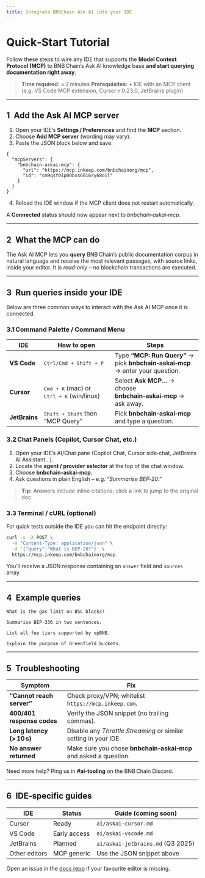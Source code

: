 ```yaml
---
title: Integrate BNBChain Ask AI into your IDE
---
```


# Quick‑Start Tutorial

Follow these steps to wire any IDE that supports the **Model Context Protocol (MCP)** to BNB Chain’s Ask AI knowledge base **and start querying documentation right away**.

> **Time required:** ≈ 2 minutes
> **Prerequisites:**
> • IDE with an MCP client (e.g. VS Code MCP extension, Cursor ≥ 0.23.0, JetBrains plugin)

---

## 1 Add the Ask AI MCP server

1. Open your IDE’s **Settings / Preferences** and find the **MCP** section.
2. Choose **Add MCP server** (wording may vary).
3. Paste the JSON block below and save.

```jsonc
{
  "mcpServers": {
    "bnbchain-askai-mcp": {
      "url": "https://mcp.inkeep.com/bnbchainorg/mcp",
      "id": "cm9qsf01p00bss6016ry68oil"
    }
  }
}
```

4. Reload the IDE window if the MCP client does not restart automatically.

A **Connected** status should now appear next to *bnbchain‑askai‑mcp*.

---

## 2 What the MCP can do

The Ask AI MCP lets you **query** BNB Chain’s public documentation corpus in natural language and receive the most relevant passages, with source links, inside your editor.
It is *read‑only* – no blockchain transactions are executed.

---

## 3 Run queries inside your IDE

Below are three common ways to interact with the Ask AI MCP once it is connected.

### 3.1 Command Palette / Command Menu

| IDE           | How to open                                                 | Steps                                                                          |
| ------------- | ----------------------------------------------------------- | ------------------------------------------------------------------------------ |
| **VS Code**   | <kbd>Ctrl/Cmd + Shift + P</kbd>                             | Type **“MCP: Run Query”** → pick **bnbchain‑askai‑mcp** → enter your question. |
| **Cursor**    | <kbd>Cmd + K</kbd> (mac) or <kbd>Ctrl + K</kbd> (win/linux) | Select **Ask MCP…** → choose **bnbchain‑askai‑mcp** → ask away.                |
| **JetBrains** | <kbd>Shift + Shift</kbd> then “MCP Query”                   | Pick **bnbchain‑askai‑mcp** and type a question.                               |

### 3.2 Chat Panels (Copilot, Cursor Chat, etc.)

1. Open your IDE’s AI/Chat pane (Copilot Chat, Cursor side‑chat, JetBrains AI Assistant…).
2. Locate the **agent / provider selector** at the top of the chat window.
3. Choose **bnbchain‑askai‑mcp**.
4. Ask questions in plain English – e.g. *“Summarise BEP‑20.”*

> **Tip:** Answers include inline citations; click a link to jump to the original doc.

### 3.3 Terminal / cURL (optional)

For quick tests outside the IDE you can hit the endpoint directly:

```bash
curl -s -X POST \
  -H "Content-Type: application/json" \
  -d '{"query":"What is BEP‑20?"}' \
  https://mcp.inkeep.com/bnbchainorg/mcp
```

You’ll receive a JSON response containing an `answer` field and `sources` array.

---

## 4 Example queries

```text
What is the gas limit on BSC blocks?

Summarise BEP‑336 in two sentences.

List all fee tiers supported by opBNB.

Explain the purpose of Greenfield buckets.
```

---

## 5 Troubleshooting

| Symptom                    | Fix                                                              |
| -------------------------- | ---------------------------------------------------------------- |
| **“Cannot reach server”**  | Check proxy/VPN; whitelist `https://mcp.inkeep.com`.             |
| **400/401 response codes** | Verify the JSON snippet (no trailing commas).                    |
| **Long latency (> 10 s)**  | Disable any *Throttle Streaming* or similar setting in your IDE. |
| **No answer returned**     | Make sure you chose **bnbchain‑askai‑mcp** and asked a question. |

Need more help? Ping us in **#ai‑tooling** on the BNB Chain Discord.

---

## 6 IDE‑specific guides

| IDE           | Status       | Guide (coming soon)               |
| ------------- | ------------ | --------------------------------- |
| Cursor        | Ready        | `ai/askai-cursor.md`              |
| VS Code       | Early access | `ai/askai-vscode.md`              |
| JetBrains     | Planned      | `ai/askai-jetbrains.md` (Q3 2025) |
| Other editors | MCP generic  | Use the JSON snippet above        |

Open an issue in the [docs repo](https://github.com/bnb-chain/docs-site/issues) if your favourite editor is missing.
